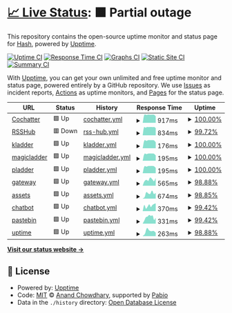# [📈 Live Status](https://Master-Hash.github.io/upptime-service): <!--live status--> **🟧 Partial outage**

This repository contains the open-source uptime monitor and status page for [Hash](https://Master-Hash.github.io/upptime-service), powered by [Upptime](https://github.com/upptime/upptime).

[![Uptime CI](https://github.com/Master-Hash/upptime-service/workflows/Uptime%20CI/badge.svg)](https://github.com/Master-Hash/upptime-service/actions?query=workflow%3A%22Uptime+CI%22)
[![Response Time CI](https://github.com/Master-Hash/upptime-service/workflows/Response%20Time%20CI/badge.svg)](https://github.com/Master-Hash/upptime-service/actions?query=workflow%3A%22Response+Time+CI%22)
[![Graphs CI](https://github.com/Master-Hash/upptime-service/workflows/Graphs%20CI/badge.svg)](https://github.com/Master-Hash/upptime-service/actions?query=workflow%3A%22Graphs+CI%22)
[![Static Site CI](https://github.com/Master-Hash/upptime-service/workflows/Static%20Site%20CI/badge.svg)](https://github.com/Master-Hash/upptime-service/actions?query=workflow%3A%22Static+Site+CI%22)
[![Summary CI](https://github.com/Master-Hash/upptime-service/workflows/Summary%20CI/badge.svg)](https://github.com/Master-Hash/upptime-service/actions?query=workflow%3A%22Summary+CI%22)

With [Upptime](https://upptime.js.org), you can get your own unlimited and free uptime monitor and status page, powered entirely by a GitHub repository. We use [Issues](https://github.com/Master-Hash/upptime-service/issues) as incident reports, [Actions](https://github.com/Master-Hash/upptime-service/actions) as uptime monitors, and [Pages](https://Master-Hash.github.io/upptime-service) for the status page.

<!--start: status pages-->
<!-- This summary is generated by Upptime (https://github.com/upptime/upptime) -->
<!-- Do not edit this manually, your changes will be overwritten -->
<!-- prettier-ignore -->
| URL | Status | History | Response Time | Uptime |
| --- | ------ | ------- | ------------- | ------ |
| <img alt="" src="https://icons.duckduckgo.com/ip3/cochatter.azurewebsites.net.ico" height="13"> [Cochatter](https://cochatter.azurewebsites.net) | 🟩 Up | [cochatter.yml](https://github.com/Master-Hash/upptime-service/commits/HEAD/history/cochatter.yml) | <details><summary><img alt="Response time graph" src="./graphs/cochatter/response-time-week.png" height="20"> 917ms</summary><br><a href="https://uptime.hash.memorial/history/cochatter"><img alt="Response time 917" src="https://img.shields.io/endpoint?url=https%3A%2F%2Fraw.githubusercontent.com%2FMaster-Hash%2Fupptime-service%2FHEAD%2Fapi%2Fcochatter%2Fresponse-time.json"></a><br><a href="https://uptime.hash.memorial/history/cochatter"><img alt="24-hour response time 983" src="https://img.shields.io/endpoint?url=https%3A%2F%2Fraw.githubusercontent.com%2FMaster-Hash%2Fupptime-service%2FHEAD%2Fapi%2Fcochatter%2Fresponse-time-day.json"></a><br><a href="https://uptime.hash.memorial/history/cochatter"><img alt="7-day response time 917" src="https://img.shields.io/endpoint?url=https%3A%2F%2Fraw.githubusercontent.com%2FMaster-Hash%2Fupptime-service%2FHEAD%2Fapi%2Fcochatter%2Fresponse-time-week.json"></a><br><a href="https://uptime.hash.memorial/history/cochatter"><img alt="30-day response time 917" src="https://img.shields.io/endpoint?url=https%3A%2F%2Fraw.githubusercontent.com%2FMaster-Hash%2Fupptime-service%2FHEAD%2Fapi%2Fcochatter%2Fresponse-time-month.json"></a><br><a href="https://uptime.hash.memorial/history/cochatter"><img alt="1-year response time 917" src="https://img.shields.io/endpoint?url=https%3A%2F%2Fraw.githubusercontent.com%2FMaster-Hash%2Fupptime-service%2FHEAD%2Fapi%2Fcochatter%2Fresponse-time-year.json"></a></details> | <details><summary><a href="https://uptime.hash.memorial/history/cochatter">100.00%</a></summary><a href="https://uptime.hash.memorial/history/cochatter"><img alt="All-time uptime 100.00%" src="https://img.shields.io/endpoint?url=https%3A%2F%2Fraw.githubusercontent.com%2FMaster-Hash%2Fupptime-service%2FHEAD%2Fapi%2Fcochatter%2Fuptime.json"></a><br><a href="https://uptime.hash.memorial/history/cochatter"><img alt="24-hour uptime 100.00%" src="https://img.shields.io/endpoint?url=https%3A%2F%2Fraw.githubusercontent.com%2FMaster-Hash%2Fupptime-service%2FHEAD%2Fapi%2Fcochatter%2Fuptime-day.json"></a><br><a href="https://uptime.hash.memorial/history/cochatter"><img alt="7-day uptime 100.00%" src="https://img.shields.io/endpoint?url=https%3A%2F%2Fraw.githubusercontent.com%2FMaster-Hash%2Fupptime-service%2FHEAD%2Fapi%2Fcochatter%2Fuptime-week.json"></a><br><a href="https://uptime.hash.memorial/history/cochatter"><img alt="30-day uptime 100.00%" src="https://img.shields.io/endpoint?url=https%3A%2F%2Fraw.githubusercontent.com%2FMaster-Hash%2Fupptime-service%2FHEAD%2Fapi%2Fcochatter%2Fuptime-month.json"></a><br><a href="https://uptime.hash.memorial/history/cochatter"><img alt="1-year uptime 100.00%" src="https://img.shields.io/endpoint?url=https%3A%2F%2Fraw.githubusercontent.com%2FMaster-Hash%2Fupptime-service%2FHEAD%2Fapi%2Fcochatter%2Fuptime-year.json"></a></details>
| <img alt="" src="https://hash-rsshub.azurewebsites.net/favicon.ico" height="13"> [RSSHub](https://hash-rsshub.azurewebsites.net) | 🟥 Down | [rss-hub.yml](https://github.com/Master-Hash/upptime-service/commits/HEAD/history/rss-hub.yml) | <details><summary><img alt="Response time graph" src="./graphs/rss-hub/response-time-week.png" height="20"> 834ms</summary><br><a href="https://uptime.hash.memorial/history/rss-hub"><img alt="Response time 834" src="https://img.shields.io/endpoint?url=https%3A%2F%2Fraw.githubusercontent.com%2FMaster-Hash%2Fupptime-service%2FHEAD%2Fapi%2Frss-hub%2Fresponse-time.json"></a><br><a href="https://uptime.hash.memorial/history/rss-hub"><img alt="24-hour response time 841" src="https://img.shields.io/endpoint?url=https%3A%2F%2Fraw.githubusercontent.com%2FMaster-Hash%2Fupptime-service%2FHEAD%2Fapi%2Frss-hub%2Fresponse-time-day.json"></a><br><a href="https://uptime.hash.memorial/history/rss-hub"><img alt="7-day response time 834" src="https://img.shields.io/endpoint?url=https%3A%2F%2Fraw.githubusercontent.com%2FMaster-Hash%2Fupptime-service%2FHEAD%2Fapi%2Frss-hub%2Fresponse-time-week.json"></a><br><a href="https://uptime.hash.memorial/history/rss-hub"><img alt="30-day response time 834" src="https://img.shields.io/endpoint?url=https%3A%2F%2Fraw.githubusercontent.com%2FMaster-Hash%2Fupptime-service%2FHEAD%2Fapi%2Frss-hub%2Fresponse-time-month.json"></a><br><a href="https://uptime.hash.memorial/history/rss-hub"><img alt="1-year response time 834" src="https://img.shields.io/endpoint?url=https%3A%2F%2Fraw.githubusercontent.com%2FMaster-Hash%2Fupptime-service%2FHEAD%2Fapi%2Frss-hub%2Fresponse-time-year.json"></a></details> | <details><summary><a href="https://uptime.hash.memorial/history/rss-hub">99.72%</a></summary><a href="https://uptime.hash.memorial/history/rss-hub"><img alt="All-time uptime 99.72%" src="https://img.shields.io/endpoint?url=https%3A%2F%2Fraw.githubusercontent.com%2FMaster-Hash%2Fupptime-service%2FHEAD%2Fapi%2Frss-hub%2Fuptime.json"></a><br><a href="https://uptime.hash.memorial/history/rss-hub"><img alt="24-hour uptime 99.99%" src="https://img.shields.io/endpoint?url=https%3A%2F%2Fraw.githubusercontent.com%2FMaster-Hash%2Fupptime-service%2FHEAD%2Fapi%2Frss-hub%2Fuptime-day.json"></a><br><a href="https://uptime.hash.memorial/history/rss-hub"><img alt="7-day uptime 99.72%" src="https://img.shields.io/endpoint?url=https%3A%2F%2Fraw.githubusercontent.com%2FMaster-Hash%2Fupptime-service%2FHEAD%2Fapi%2Frss-hub%2Fuptime-week.json"></a><br><a href="https://uptime.hash.memorial/history/rss-hub"><img alt="30-day uptime 99.72%" src="https://img.shields.io/endpoint?url=https%3A%2F%2Fraw.githubusercontent.com%2FMaster-Hash%2Fupptime-service%2FHEAD%2Fapi%2Frss-hub%2Fuptime-month.json"></a><br><a href="https://uptime.hash.memorial/history/rss-hub"><img alt="1-year uptime 99.72%" src="https://img.shields.io/endpoint?url=https%3A%2F%2Fraw.githubusercontent.com%2FMaster-Hash%2Fupptime-service%2FHEAD%2Fapi%2Frss-hub%2Fuptime-year.json"></a></details>
| <img alt="" src="https://icons.duckduckgo.com/ip3/null.ico" height="13"> [kladder](kladder.azurewebsites.net) | 🟩 Up | [kladder.yml](https://github.com/Master-Hash/upptime-service/commits/HEAD/history/kladder.yml) | <details><summary><img alt="Response time graph" src="./graphs/kladder/response-time-week.png" height="20"> 176ms</summary><br><a href="https://uptime.hash.memorial/history/kladder"><img alt="Response time 176" src="https://img.shields.io/endpoint?url=https%3A%2F%2Fraw.githubusercontent.com%2FMaster-Hash%2Fupptime-service%2FHEAD%2Fapi%2Fkladder%2Fresponse-time.json"></a><br><a href="https://uptime.hash.memorial/history/kladder"><img alt="24-hour response time 181" src="https://img.shields.io/endpoint?url=https%3A%2F%2Fraw.githubusercontent.com%2FMaster-Hash%2Fupptime-service%2FHEAD%2Fapi%2Fkladder%2Fresponse-time-day.json"></a><br><a href="https://uptime.hash.memorial/history/kladder"><img alt="7-day response time 176" src="https://img.shields.io/endpoint?url=https%3A%2F%2Fraw.githubusercontent.com%2FMaster-Hash%2Fupptime-service%2FHEAD%2Fapi%2Fkladder%2Fresponse-time-week.json"></a><br><a href="https://uptime.hash.memorial/history/kladder"><img alt="30-day response time 176" src="https://img.shields.io/endpoint?url=https%3A%2F%2Fraw.githubusercontent.com%2FMaster-Hash%2Fupptime-service%2FHEAD%2Fapi%2Fkladder%2Fresponse-time-month.json"></a><br><a href="https://uptime.hash.memorial/history/kladder"><img alt="1-year response time 176" src="https://img.shields.io/endpoint?url=https%3A%2F%2Fraw.githubusercontent.com%2FMaster-Hash%2Fupptime-service%2FHEAD%2Fapi%2Fkladder%2Fresponse-time-year.json"></a></details> | <details><summary><a href="https://uptime.hash.memorial/history/kladder">100.00%</a></summary><a href="https://uptime.hash.memorial/history/kladder"><img alt="All-time uptime 100.00%" src="https://img.shields.io/endpoint?url=https%3A%2F%2Fraw.githubusercontent.com%2FMaster-Hash%2Fupptime-service%2FHEAD%2Fapi%2Fkladder%2Fuptime.json"></a><br><a href="https://uptime.hash.memorial/history/kladder"><img alt="24-hour uptime 100.00%" src="https://img.shields.io/endpoint?url=https%3A%2F%2Fraw.githubusercontent.com%2FMaster-Hash%2Fupptime-service%2FHEAD%2Fapi%2Fkladder%2Fuptime-day.json"></a><br><a href="https://uptime.hash.memorial/history/kladder"><img alt="7-day uptime 100.00%" src="https://img.shields.io/endpoint?url=https%3A%2F%2Fraw.githubusercontent.com%2FMaster-Hash%2Fupptime-service%2FHEAD%2Fapi%2Fkladder%2Fuptime-week.json"></a><br><a href="https://uptime.hash.memorial/history/kladder"><img alt="30-day uptime 100.00%" src="https://img.shields.io/endpoint?url=https%3A%2F%2Fraw.githubusercontent.com%2FMaster-Hash%2Fupptime-service%2FHEAD%2Fapi%2Fkladder%2Fuptime-month.json"></a><br><a href="https://uptime.hash.memorial/history/kladder"><img alt="1-year uptime 100.00%" src="https://img.shields.io/endpoint?url=https%3A%2F%2Fraw.githubusercontent.com%2FMaster-Hash%2Fupptime-service%2FHEAD%2Fapi%2Fkladder%2Fuptime-year.json"></a></details>
| <img alt="" src="https://icons.duckduckgo.com/ip3/null.ico" height="13"> [magicladder](magicladder.azurewebsites.net) | 🟩 Up | [magicladder.yml](https://github.com/Master-Hash/upptime-service/commits/HEAD/history/magicladder.yml) | <details><summary><img alt="Response time graph" src="./graphs/magicladder/response-time-week.png" height="20"> 195ms</summary><br><a href="https://uptime.hash.memorial/history/magicladder"><img alt="Response time 195" src="https://img.shields.io/endpoint?url=https%3A%2F%2Fraw.githubusercontent.com%2FMaster-Hash%2Fupptime-service%2FHEAD%2Fapi%2Fmagicladder%2Fresponse-time.json"></a><br><a href="https://uptime.hash.memorial/history/magicladder"><img alt="24-hour response time 200" src="https://img.shields.io/endpoint?url=https%3A%2F%2Fraw.githubusercontent.com%2FMaster-Hash%2Fupptime-service%2FHEAD%2Fapi%2Fmagicladder%2Fresponse-time-day.json"></a><br><a href="https://uptime.hash.memorial/history/magicladder"><img alt="7-day response time 195" src="https://img.shields.io/endpoint?url=https%3A%2F%2Fraw.githubusercontent.com%2FMaster-Hash%2Fupptime-service%2FHEAD%2Fapi%2Fmagicladder%2Fresponse-time-week.json"></a><br><a href="https://uptime.hash.memorial/history/magicladder"><img alt="30-day response time 195" src="https://img.shields.io/endpoint?url=https%3A%2F%2Fraw.githubusercontent.com%2FMaster-Hash%2Fupptime-service%2FHEAD%2Fapi%2Fmagicladder%2Fresponse-time-month.json"></a><br><a href="https://uptime.hash.memorial/history/magicladder"><img alt="1-year response time 195" src="https://img.shields.io/endpoint?url=https%3A%2F%2Fraw.githubusercontent.com%2FMaster-Hash%2Fupptime-service%2FHEAD%2Fapi%2Fmagicladder%2Fresponse-time-year.json"></a></details> | <details><summary><a href="https://uptime.hash.memorial/history/magicladder">100.00%</a></summary><a href="https://uptime.hash.memorial/history/magicladder"><img alt="All-time uptime 100.00%" src="https://img.shields.io/endpoint?url=https%3A%2F%2Fraw.githubusercontent.com%2FMaster-Hash%2Fupptime-service%2FHEAD%2Fapi%2Fmagicladder%2Fuptime.json"></a><br><a href="https://uptime.hash.memorial/history/magicladder"><img alt="24-hour uptime 100.00%" src="https://img.shields.io/endpoint?url=https%3A%2F%2Fraw.githubusercontent.com%2FMaster-Hash%2Fupptime-service%2FHEAD%2Fapi%2Fmagicladder%2Fuptime-day.json"></a><br><a href="https://uptime.hash.memorial/history/magicladder"><img alt="7-day uptime 100.00%" src="https://img.shields.io/endpoint?url=https%3A%2F%2Fraw.githubusercontent.com%2FMaster-Hash%2Fupptime-service%2FHEAD%2Fapi%2Fmagicladder%2Fuptime-week.json"></a><br><a href="https://uptime.hash.memorial/history/magicladder"><img alt="30-day uptime 100.00%" src="https://img.shields.io/endpoint?url=https%3A%2F%2Fraw.githubusercontent.com%2FMaster-Hash%2Fupptime-service%2FHEAD%2Fapi%2Fmagicladder%2Fuptime-month.json"></a><br><a href="https://uptime.hash.memorial/history/magicladder"><img alt="1-year uptime 100.00%" src="https://img.shields.io/endpoint?url=https%3A%2F%2Fraw.githubusercontent.com%2FMaster-Hash%2Fupptime-service%2FHEAD%2Fapi%2Fmagicladder%2Fuptime-year.json"></a></details>
| <img alt="" src="https://icons.duckduckgo.com/ip3/null.ico" height="13"> [pladder](pladder.azurewebsites.net) | 🟩 Up | [pladder.yml](https://github.com/Master-Hash/upptime-service/commits/HEAD/history/pladder.yml) | <details><summary><img alt="Response time graph" src="./graphs/pladder/response-time-week.png" height="20"> 195ms</summary><br><a href="https://uptime.hash.memorial/history/pladder"><img alt="Response time 195" src="https://img.shields.io/endpoint?url=https%3A%2F%2Fraw.githubusercontent.com%2FMaster-Hash%2Fupptime-service%2FHEAD%2Fapi%2Fpladder%2Fresponse-time.json"></a><br><a href="https://uptime.hash.memorial/history/pladder"><img alt="24-hour response time 202" src="https://img.shields.io/endpoint?url=https%3A%2F%2Fraw.githubusercontent.com%2FMaster-Hash%2Fupptime-service%2FHEAD%2Fapi%2Fpladder%2Fresponse-time-day.json"></a><br><a href="https://uptime.hash.memorial/history/pladder"><img alt="7-day response time 195" src="https://img.shields.io/endpoint?url=https%3A%2F%2Fraw.githubusercontent.com%2FMaster-Hash%2Fupptime-service%2FHEAD%2Fapi%2Fpladder%2Fresponse-time-week.json"></a><br><a href="https://uptime.hash.memorial/history/pladder"><img alt="30-day response time 195" src="https://img.shields.io/endpoint?url=https%3A%2F%2Fraw.githubusercontent.com%2FMaster-Hash%2Fupptime-service%2FHEAD%2Fapi%2Fpladder%2Fresponse-time-month.json"></a><br><a href="https://uptime.hash.memorial/history/pladder"><img alt="1-year response time 195" src="https://img.shields.io/endpoint?url=https%3A%2F%2Fraw.githubusercontent.com%2FMaster-Hash%2Fupptime-service%2FHEAD%2Fapi%2Fpladder%2Fresponse-time-year.json"></a></details> | <details><summary><a href="https://uptime.hash.memorial/history/pladder">100.00%</a></summary><a href="https://uptime.hash.memorial/history/pladder"><img alt="All-time uptime 100.00%" src="https://img.shields.io/endpoint?url=https%3A%2F%2Fraw.githubusercontent.com%2FMaster-Hash%2Fupptime-service%2FHEAD%2Fapi%2Fpladder%2Fuptime.json"></a><br><a href="https://uptime.hash.memorial/history/pladder"><img alt="24-hour uptime 100.00%" src="https://img.shields.io/endpoint?url=https%3A%2F%2Fraw.githubusercontent.com%2FMaster-Hash%2Fupptime-service%2FHEAD%2Fapi%2Fpladder%2Fuptime-day.json"></a><br><a href="https://uptime.hash.memorial/history/pladder"><img alt="7-day uptime 100.00%" src="https://img.shields.io/endpoint?url=https%3A%2F%2Fraw.githubusercontent.com%2FMaster-Hash%2Fupptime-service%2FHEAD%2Fapi%2Fpladder%2Fuptime-week.json"></a><br><a href="https://uptime.hash.memorial/history/pladder"><img alt="30-day uptime 100.00%" src="https://img.shields.io/endpoint?url=https%3A%2F%2Fraw.githubusercontent.com%2FMaster-Hash%2Fupptime-service%2FHEAD%2Fapi%2Fpladder%2Fuptime-month.json"></a><br><a href="https://uptime.hash.memorial/history/pladder"><img alt="1-year uptime 100.00%" src="https://img.shields.io/endpoint?url=https%3A%2F%2Fraw.githubusercontent.com%2FMaster-Hash%2Fupptime-service%2FHEAD%2Fapi%2Fpladder%2Fuptime-year.json"></a></details>
| <img alt="" src="https://icons.duckduckgo.com/ip3/null.ico" height="13"> [gateway](gateway.hash.memorial) | 🟩 Up | [gateway.yml](https://github.com/Master-Hash/upptime-service/commits/HEAD/history/gateway.yml) | <details><summary><img alt="Response time graph" src="./graphs/gateway/response-time-week.png" height="20"> 565ms</summary><br><a href="https://uptime.hash.memorial/history/gateway"><img alt="Response time 565" src="https://img.shields.io/endpoint?url=https%3A%2F%2Fraw.githubusercontent.com%2FMaster-Hash%2Fupptime-service%2FHEAD%2Fapi%2Fgateway%2Fresponse-time.json"></a><br><a href="https://uptime.hash.memorial/history/gateway"><img alt="24-hour response time 650" src="https://img.shields.io/endpoint?url=https%3A%2F%2Fraw.githubusercontent.com%2FMaster-Hash%2Fupptime-service%2FHEAD%2Fapi%2Fgateway%2Fresponse-time-day.json"></a><br><a href="https://uptime.hash.memorial/history/gateway"><img alt="7-day response time 565" src="https://img.shields.io/endpoint?url=https%3A%2F%2Fraw.githubusercontent.com%2FMaster-Hash%2Fupptime-service%2FHEAD%2Fapi%2Fgateway%2Fresponse-time-week.json"></a><br><a href="https://uptime.hash.memorial/history/gateway"><img alt="30-day response time 565" src="https://img.shields.io/endpoint?url=https%3A%2F%2Fraw.githubusercontent.com%2FMaster-Hash%2Fupptime-service%2FHEAD%2Fapi%2Fgateway%2Fresponse-time-month.json"></a><br><a href="https://uptime.hash.memorial/history/gateway"><img alt="1-year response time 565" src="https://img.shields.io/endpoint?url=https%3A%2F%2Fraw.githubusercontent.com%2FMaster-Hash%2Fupptime-service%2FHEAD%2Fapi%2Fgateway%2Fresponse-time-year.json"></a></details> | <details><summary><a href="https://uptime.hash.memorial/history/gateway">98.88%</a></summary><a href="https://uptime.hash.memorial/history/gateway"><img alt="All-time uptime 98.88%" src="https://img.shields.io/endpoint?url=https%3A%2F%2Fraw.githubusercontent.com%2FMaster-Hash%2Fupptime-service%2FHEAD%2Fapi%2Fgateway%2Fuptime.json"></a><br><a href="https://uptime.hash.memorial/history/gateway"><img alt="24-hour uptime 100.00%" src="https://img.shields.io/endpoint?url=https%3A%2F%2Fraw.githubusercontent.com%2FMaster-Hash%2Fupptime-service%2FHEAD%2Fapi%2Fgateway%2Fuptime-day.json"></a><br><a href="https://uptime.hash.memorial/history/gateway"><img alt="7-day uptime 98.88%" src="https://img.shields.io/endpoint?url=https%3A%2F%2Fraw.githubusercontent.com%2FMaster-Hash%2Fupptime-service%2FHEAD%2Fapi%2Fgateway%2Fuptime-week.json"></a><br><a href="https://uptime.hash.memorial/history/gateway"><img alt="30-day uptime 98.88%" src="https://img.shields.io/endpoint?url=https%3A%2F%2Fraw.githubusercontent.com%2FMaster-Hash%2Fupptime-service%2FHEAD%2Fapi%2Fgateway%2Fuptime-month.json"></a><br><a href="https://uptime.hash.memorial/history/gateway"><img alt="1-year uptime 98.88%" src="https://img.shields.io/endpoint?url=https%3A%2F%2Fraw.githubusercontent.com%2FMaster-Hash%2Fupptime-service%2FHEAD%2Fapi%2Fgateway%2Fuptime-year.json"></a></details>
| <img alt="" src="https://icons.duckduckgo.com/ip3/null.ico" height="13"> [assets](assets.hash.memorial) | 🟩 Up | [assets.yml](https://github.com/Master-Hash/upptime-service/commits/HEAD/history/assets.yml) | <details><summary><img alt="Response time graph" src="./graphs/assets/response-time-week.png" height="20"> 674ms</summary><br><a href="https://uptime.hash.memorial/history/assets"><img alt="Response time 674" src="https://img.shields.io/endpoint?url=https%3A%2F%2Fraw.githubusercontent.com%2FMaster-Hash%2Fupptime-service%2FHEAD%2Fapi%2Fassets%2Fresponse-time.json"></a><br><a href="https://uptime.hash.memorial/history/assets"><img alt="24-hour response time 451" src="https://img.shields.io/endpoint?url=https%3A%2F%2Fraw.githubusercontent.com%2FMaster-Hash%2Fupptime-service%2FHEAD%2Fapi%2Fassets%2Fresponse-time-day.json"></a><br><a href="https://uptime.hash.memorial/history/assets"><img alt="7-day response time 674" src="https://img.shields.io/endpoint?url=https%3A%2F%2Fraw.githubusercontent.com%2FMaster-Hash%2Fupptime-service%2FHEAD%2Fapi%2Fassets%2Fresponse-time-week.json"></a><br><a href="https://uptime.hash.memorial/history/assets"><img alt="30-day response time 674" src="https://img.shields.io/endpoint?url=https%3A%2F%2Fraw.githubusercontent.com%2FMaster-Hash%2Fupptime-service%2FHEAD%2Fapi%2Fassets%2Fresponse-time-month.json"></a><br><a href="https://uptime.hash.memorial/history/assets"><img alt="1-year response time 674" src="https://img.shields.io/endpoint?url=https%3A%2F%2Fraw.githubusercontent.com%2FMaster-Hash%2Fupptime-service%2FHEAD%2Fapi%2Fassets%2Fresponse-time-year.json"></a></details> | <details><summary><a href="https://uptime.hash.memorial/history/assets">98.85%</a></summary><a href="https://uptime.hash.memorial/history/assets"><img alt="All-time uptime 98.85%" src="https://img.shields.io/endpoint?url=https%3A%2F%2Fraw.githubusercontent.com%2FMaster-Hash%2Fupptime-service%2FHEAD%2Fapi%2Fassets%2Fuptime.json"></a><br><a href="https://uptime.hash.memorial/history/assets"><img alt="24-hour uptime 100.00%" src="https://img.shields.io/endpoint?url=https%3A%2F%2Fraw.githubusercontent.com%2FMaster-Hash%2Fupptime-service%2FHEAD%2Fapi%2Fassets%2Fuptime-day.json"></a><br><a href="https://uptime.hash.memorial/history/assets"><img alt="7-day uptime 98.85%" src="https://img.shields.io/endpoint?url=https%3A%2F%2Fraw.githubusercontent.com%2FMaster-Hash%2Fupptime-service%2FHEAD%2Fapi%2Fassets%2Fuptime-week.json"></a><br><a href="https://uptime.hash.memorial/history/assets"><img alt="30-day uptime 98.85%" src="https://img.shields.io/endpoint?url=https%3A%2F%2Fraw.githubusercontent.com%2FMaster-Hash%2Fupptime-service%2FHEAD%2Fapi%2Fassets%2Fuptime-month.json"></a><br><a href="https://uptime.hash.memorial/history/assets"><img alt="1-year uptime 98.85%" src="https://img.shields.io/endpoint?url=https%3A%2F%2Fraw.githubusercontent.com%2FMaster-Hash%2Fupptime-service%2FHEAD%2Fapi%2Fassets%2Fuptime-year.json"></a></details>
| <img alt="" src="https://icons.duckduckgo.com/ip3/null.ico" height="13"> [chatbot](chatbot.hash.memorial) | 🟩 Up | [chatbot.yml](https://github.com/Master-Hash/upptime-service/commits/HEAD/history/chatbot.yml) | <details><summary><img alt="Response time graph" src="./graphs/chatbot/response-time-week.png" height="20"> 370ms</summary><br><a href="https://uptime.hash.memorial/history/chatbot"><img alt="Response time 370" src="https://img.shields.io/endpoint?url=https%3A%2F%2Fraw.githubusercontent.com%2FMaster-Hash%2Fupptime-service%2FHEAD%2Fapi%2Fchatbot%2Fresponse-time.json"></a><br><a href="https://uptime.hash.memorial/history/chatbot"><img alt="24-hour response time 259" src="https://img.shields.io/endpoint?url=https%3A%2F%2Fraw.githubusercontent.com%2FMaster-Hash%2Fupptime-service%2FHEAD%2Fapi%2Fchatbot%2Fresponse-time-day.json"></a><br><a href="https://uptime.hash.memorial/history/chatbot"><img alt="7-day response time 370" src="https://img.shields.io/endpoint?url=https%3A%2F%2Fraw.githubusercontent.com%2FMaster-Hash%2Fupptime-service%2FHEAD%2Fapi%2Fchatbot%2Fresponse-time-week.json"></a><br><a href="https://uptime.hash.memorial/history/chatbot"><img alt="30-day response time 370" src="https://img.shields.io/endpoint?url=https%3A%2F%2Fraw.githubusercontent.com%2FMaster-Hash%2Fupptime-service%2FHEAD%2Fapi%2Fchatbot%2Fresponse-time-month.json"></a><br><a href="https://uptime.hash.memorial/history/chatbot"><img alt="1-year response time 370" src="https://img.shields.io/endpoint?url=https%3A%2F%2Fraw.githubusercontent.com%2FMaster-Hash%2Fupptime-service%2FHEAD%2Fapi%2Fchatbot%2Fresponse-time-year.json"></a></details> | <details><summary><a href="https://uptime.hash.memorial/history/chatbot">99.42%</a></summary><a href="https://uptime.hash.memorial/history/chatbot"><img alt="All-time uptime 99.42%" src="https://img.shields.io/endpoint?url=https%3A%2F%2Fraw.githubusercontent.com%2FMaster-Hash%2Fupptime-service%2FHEAD%2Fapi%2Fchatbot%2Fuptime.json"></a><br><a href="https://uptime.hash.memorial/history/chatbot"><img alt="24-hour uptime 100.00%" src="https://img.shields.io/endpoint?url=https%3A%2F%2Fraw.githubusercontent.com%2FMaster-Hash%2Fupptime-service%2FHEAD%2Fapi%2Fchatbot%2Fuptime-day.json"></a><br><a href="https://uptime.hash.memorial/history/chatbot"><img alt="7-day uptime 99.42%" src="https://img.shields.io/endpoint?url=https%3A%2F%2Fraw.githubusercontent.com%2FMaster-Hash%2Fupptime-service%2FHEAD%2Fapi%2Fchatbot%2Fuptime-week.json"></a><br><a href="https://uptime.hash.memorial/history/chatbot"><img alt="30-day uptime 99.42%" src="https://img.shields.io/endpoint?url=https%3A%2F%2Fraw.githubusercontent.com%2FMaster-Hash%2Fupptime-service%2FHEAD%2Fapi%2Fchatbot%2Fuptime-month.json"></a><br><a href="https://uptime.hash.memorial/history/chatbot"><img alt="1-year uptime 99.42%" src="https://img.shields.io/endpoint?url=https%3A%2F%2Fraw.githubusercontent.com%2FMaster-Hash%2Fupptime-service%2FHEAD%2Fapi%2Fchatbot%2Fuptime-year.json"></a></details>
| <img alt="" src="https://icons.duckduckgo.com/ip3/null.ico" height="13"> [pastebin](pastebin.hash.memorial) | 🟩 Up | [pastebin.yml](https://github.com/Master-Hash/upptime-service/commits/HEAD/history/pastebin.yml) | <details><summary><img alt="Response time graph" src="./graphs/pastebin/response-time-week.png" height="20"> 331ms</summary><br><a href="https://uptime.hash.memorial/history/pastebin"><img alt="Response time 331" src="https://img.shields.io/endpoint?url=https%3A%2F%2Fraw.githubusercontent.com%2FMaster-Hash%2Fupptime-service%2FHEAD%2Fapi%2Fpastebin%2Fresponse-time.json"></a><br><a href="https://uptime.hash.memorial/history/pastebin"><img alt="24-hour response time 364" src="https://img.shields.io/endpoint?url=https%3A%2F%2Fraw.githubusercontent.com%2FMaster-Hash%2Fupptime-service%2FHEAD%2Fapi%2Fpastebin%2Fresponse-time-day.json"></a><br><a href="https://uptime.hash.memorial/history/pastebin"><img alt="7-day response time 331" src="https://img.shields.io/endpoint?url=https%3A%2F%2Fraw.githubusercontent.com%2FMaster-Hash%2Fupptime-service%2FHEAD%2Fapi%2Fpastebin%2Fresponse-time-week.json"></a><br><a href="https://uptime.hash.memorial/history/pastebin"><img alt="30-day response time 331" src="https://img.shields.io/endpoint?url=https%3A%2F%2Fraw.githubusercontent.com%2FMaster-Hash%2Fupptime-service%2FHEAD%2Fapi%2Fpastebin%2Fresponse-time-month.json"></a><br><a href="https://uptime.hash.memorial/history/pastebin"><img alt="1-year response time 331" src="https://img.shields.io/endpoint?url=https%3A%2F%2Fraw.githubusercontent.com%2FMaster-Hash%2Fupptime-service%2FHEAD%2Fapi%2Fpastebin%2Fresponse-time-year.json"></a></details> | <details><summary><a href="https://uptime.hash.memorial/history/pastebin">99.42%</a></summary><a href="https://uptime.hash.memorial/history/pastebin"><img alt="All-time uptime 99.42%" src="https://img.shields.io/endpoint?url=https%3A%2F%2Fraw.githubusercontent.com%2FMaster-Hash%2Fupptime-service%2FHEAD%2Fapi%2Fpastebin%2Fuptime.json"></a><br><a href="https://uptime.hash.memorial/history/pastebin"><img alt="24-hour uptime 100.00%" src="https://img.shields.io/endpoint?url=https%3A%2F%2Fraw.githubusercontent.com%2FMaster-Hash%2Fupptime-service%2FHEAD%2Fapi%2Fpastebin%2Fuptime-day.json"></a><br><a href="https://uptime.hash.memorial/history/pastebin"><img alt="7-day uptime 99.42%" src="https://img.shields.io/endpoint?url=https%3A%2F%2Fraw.githubusercontent.com%2FMaster-Hash%2Fupptime-service%2FHEAD%2Fapi%2Fpastebin%2Fuptime-week.json"></a><br><a href="https://uptime.hash.memorial/history/pastebin"><img alt="30-day uptime 99.42%" src="https://img.shields.io/endpoint?url=https%3A%2F%2Fraw.githubusercontent.com%2FMaster-Hash%2Fupptime-service%2FHEAD%2Fapi%2Fpastebin%2Fuptime-month.json"></a><br><a href="https://uptime.hash.memorial/history/pastebin"><img alt="1-year uptime 99.42%" src="https://img.shields.io/endpoint?url=https%3A%2F%2Fraw.githubusercontent.com%2FMaster-Hash%2Fupptime-service%2FHEAD%2Fapi%2Fpastebin%2Fuptime-year.json"></a></details>
| <img alt="" src="https://icons.duckduckgo.com/ip3/null.ico" height="13"> [uptime](uptime.hash.memorial) | 🟩 Up | [uptime.yml](https://github.com/Master-Hash/upptime-service/commits/HEAD/history/uptime.yml) | <details><summary><img alt="Response time graph" src="./graphs/uptime/response-time-week.png" height="20"> 263ms</summary><br><a href="https://uptime.hash.memorial/history/uptime"><img alt="Response time 263" src="https://img.shields.io/endpoint?url=https%3A%2F%2Fraw.githubusercontent.com%2FMaster-Hash%2Fupptime-service%2FHEAD%2Fapi%2Fuptime%2Fresponse-time.json"></a><br><a href="https://uptime.hash.memorial/history/uptime"><img alt="24-hour response time 332" src="https://img.shields.io/endpoint?url=https%3A%2F%2Fraw.githubusercontent.com%2FMaster-Hash%2Fupptime-service%2FHEAD%2Fapi%2Fuptime%2Fresponse-time-day.json"></a><br><a href="https://uptime.hash.memorial/history/uptime"><img alt="7-day response time 263" src="https://img.shields.io/endpoint?url=https%3A%2F%2Fraw.githubusercontent.com%2FMaster-Hash%2Fupptime-service%2FHEAD%2Fapi%2Fuptime%2Fresponse-time-week.json"></a><br><a href="https://uptime.hash.memorial/history/uptime"><img alt="30-day response time 263" src="https://img.shields.io/endpoint?url=https%3A%2F%2Fraw.githubusercontent.com%2FMaster-Hash%2Fupptime-service%2FHEAD%2Fapi%2Fuptime%2Fresponse-time-month.json"></a><br><a href="https://uptime.hash.memorial/history/uptime"><img alt="1-year response time 263" src="https://img.shields.io/endpoint?url=https%3A%2F%2Fraw.githubusercontent.com%2FMaster-Hash%2Fupptime-service%2FHEAD%2Fapi%2Fuptime%2Fresponse-time-year.json"></a></details> | <details><summary><a href="https://uptime.hash.memorial/history/uptime">98.88%</a></summary><a href="https://uptime.hash.memorial/history/uptime"><img alt="All-time uptime 98.88%" src="https://img.shields.io/endpoint?url=https%3A%2F%2Fraw.githubusercontent.com%2FMaster-Hash%2Fupptime-service%2FHEAD%2Fapi%2Fuptime%2Fuptime.json"></a><br><a href="https://uptime.hash.memorial/history/uptime"><img alt="24-hour uptime 100.00%" src="https://img.shields.io/endpoint?url=https%3A%2F%2Fraw.githubusercontent.com%2FMaster-Hash%2Fupptime-service%2FHEAD%2Fapi%2Fuptime%2Fuptime-day.json"></a><br><a href="https://uptime.hash.memorial/history/uptime"><img alt="7-day uptime 98.88%" src="https://img.shields.io/endpoint?url=https%3A%2F%2Fraw.githubusercontent.com%2FMaster-Hash%2Fupptime-service%2FHEAD%2Fapi%2Fuptime%2Fuptime-week.json"></a><br><a href="https://uptime.hash.memorial/history/uptime"><img alt="30-day uptime 98.88%" src="https://img.shields.io/endpoint?url=https%3A%2F%2Fraw.githubusercontent.com%2FMaster-Hash%2Fupptime-service%2FHEAD%2Fapi%2Fuptime%2Fuptime-month.json"></a><br><a href="https://uptime.hash.memorial/history/uptime"><img alt="1-year uptime 98.88%" src="https://img.shields.io/endpoint?url=https%3A%2F%2Fraw.githubusercontent.com%2FMaster-Hash%2Fupptime-service%2FHEAD%2Fapi%2Fuptime%2Fuptime-year.json"></a></details>

<!--end: status pages-->

[**Visit our status website →**](https://Master-Hash.github.io/upptime-service)

## 📄 License

- Powered by: [Upptime](https://github.com/upptime/upptime)
- Code: [MIT](./LICENSE) © [Anand Chowdhary](https://anandchowdhary.com), supported by [Pabio](https://pabio.com)
- Data in the `./history` directory: [Open Database License](https://opendatacommons.org/licenses/odbl/1-0/)
